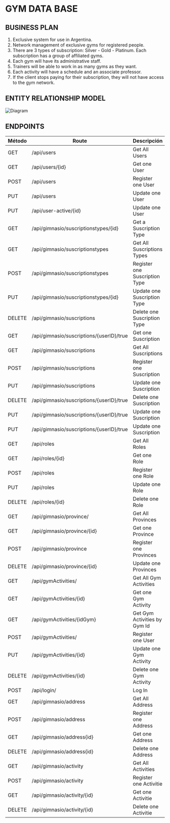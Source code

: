 # GYM DATA BASE

## BUSINESS PLAN

1. Exclusive system for use in Argentina.
1. Network management of exclusive gyms for registered people.
1. There are 3 types of subscription: Silver - Gold - Platinum. Each subscription has a group of affiliated gyms.
1. Each gym will have its administrative staff.
1. Trainers will be able to work in as many gyms as they want.
1. Each activity will have a schedule and an associate professor.
1. If the client stops paying for their subscription, they will not have access to the gym network.



## ENTITY RELATIONSHIP MODEL

![Diagram](ERD.png)


## ENDPOINTS

| Método   |   Route                                          | Descripción                                                   |
|----------|--------------------------------------------------|---------------------------------------------------------------|
| GET      |  /api/users                                      | Get All Users                                                 |
| GET      |  /api/users/{id}                                 | Get one User                                                  |
| POST     |  /api/users                                      | Register one User                                             |
| PUT      |  /api/users                                      | Update one User                                               |
| PUT      |  /api/user-active/{id}                           | Update one User                                               |
| GET      |  /api/gimnasio/suscriptionstypes/{id}            | Get a Suscription Type                                        |
| GET      |  /api/gimnasio/suscriptionstypes                 | Get All Suscriptions Types                                    |
| POST     |  /api/gimnasio/suscriptionstypes                 | Register one Suscription Type                                 |
| PUT      |  /api/gimnasio/suscriptionstypes/{id}            | Update one Suscription Type                                   |
| DELETE   |  /api/gimnasio/suscriptions                      | Delete one Suscription Type                                   |
| GET      |  /api/gimnasio/suscriptions/{userID}/true        | Get one Suscription                                           |
| GET      |  /api/gimnasio/suscriptions                      | Get All Suscriptions                                          |
| POST     |  /api/gimnasio/suscriptions                      | Register one Suscription                                      |
| PUT      |  /api/gimnasio/suscriptions                      | Update one Suscription                                        |
| DELETE   |  /api/gimnasio/suscriptions/{userID}/true        | Delete one Suscription                                        |
| PUT      |  /api/gimnasio/suscriptions/{userID}/true        | Update one Suscription                                        |
| PUT      |  /api/gimnasio/suscriptions/{userID}/true        | Update one Suscription                                        |
| GET      |  /api/roles                                      | Get All Roles                                                 |
| GET      |  /api/roles/{id}                                 | Get one Role                                                  |
| POST     |  /api/roles                                      | Register one Role                                             |
| PUT      |  /api/roles                                      | Update one Role                                               |
| DELETE   |  /api/roles/{id}                                 | Delete one Role                                               |
| GET      |  /api/gimnasio/province/                         | Get All Provinces                                             |
| GET      |  /api/gimnasio/province/{id}                     | Get one Province                                              |
| POST     |  /api/gimnasio/province                          | Register one Provinces                                        |
| DELETE   |  /api/gimnasio/province/{id}                     | Update one Provinces                                          |
| GET      |  /api/gymActivities/                             | Get All Gym Activities                                        |
| GET      |  /api/gymActivities/{id}                         | Get one Gym Activity                                          |
| GET      |  /api/gymActivities/{idGym}                      | Get Gym Activities by Gym Id                                  |
| POST     |  /api/gymActivities/                             | Register one User                                             |
| PUT      |  /api/gymActivities/{id}                         | Update one Gym Activity                                       |
| DELETE   |  /api/gymActivities/{id}                         | Delete one Gym Activity                                       |
| POST     |  /api/login/                                     | Log In                                                        |
| GET      |  /api/gimnasio/address                           | Get All Address                                               |
| POST     |  /api/gimnasio/address                           | Register one Address                                          |
| GET      |  /api/gimnasio/address{id}                       | Get one Address                                               |
| DELETE   |  /api/gimnasio/address{id}                       | Delete one Address                                            |
| GET      |  /api/gimnasio/activity                          | Get All Activities                                            |
| POST     |  /api/gimnasio/activity                          | Register one Activitie                                        |
| GET      |  /api/gimnasio/activity/{id}                     | Get one Activitie                                             |
| DELETE   |  /api/gimnasio/activity/{id}                     | Delete one Activitie                                          |


